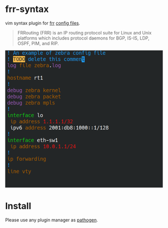 # frr-syntax
vim syntax plugin for [frr](https://frrouting.org/) [config files](https://docs.frrouting.org/en/latest/basic.html).

>FRRouting (FRR) is an IP routing protocol suite for Linux and Unix platforms which
>includes protocol daemons for BGP, IS-IS, LDP, OSPF, PIM, and RIP.

![screenshot](./frr_syntax_highlight.png)

# Install
Please use any plugin manager as [pathogen](https://github.com/tpope/vim-pathogen).

